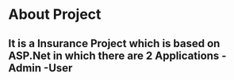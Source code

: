 # About Project 
It is a Insurance Project which is based on ASP.Net in which there are 2 Applications 
 -Admin
 -User
 ---
